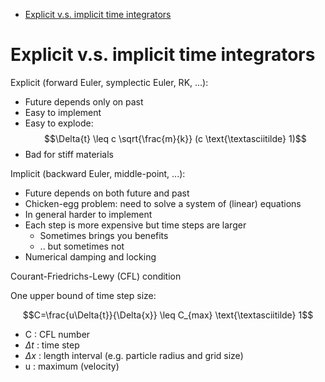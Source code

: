- [Explicit v.s. implicit time integrators](#explicit-vs-implicit-time-integrators)

# Explicit v.s. implicit time integrators

Explicit (forward Euler, symplectic Euler, RK, ...):

- Future depends only on past
- Easy to implement
- Easy to explode:
$$\Delta{t} \leq c \sqrt{\frac{m}{k}} (c \text{\textasciitilde} 1)$$
- Bad for stiff materials

Implicit (backward Euler, middle-point, ...):

- Future depends on both future and past
- Chicken-egg problem: need to solve a system of (linear) equations
- In general harder to implement
- Each step is more expensive but time steps are larger
  - Sometimes brings you benefits
  - .. but sometimes not
- Numerical damping and locking


Courant-Friedrichs-Lewy (CFL) condition

One upper bound of time step size:

$$C=\frac{u\Delta{t}}{\Delta{x}} \leq C_{max} \text{\textasciitilde} 1$$

- C : CFL number
- $\Delta{t}$ : time step
- $\Delta{x}$ : length interval (e.g. particle radius and grid size)
- u : maximum (velocity)